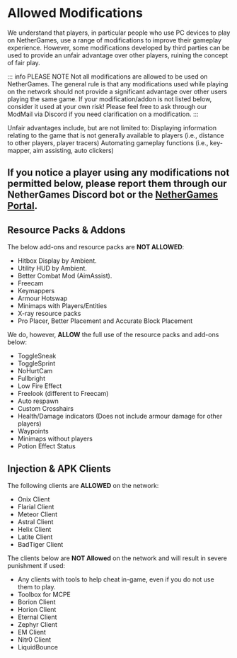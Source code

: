 # Allowed Modifications

We understand that players, in particular people who use PC devices to play on NetherGames, use a range of modifications to improve their gameplay experience. However, some modifications developed by third parties can be used to provide an unfair advantage over other players, ruining the concept of fair play.

::: info PLEASE NOTE
Not all modifications are allowed to be used on NetherGames. The general rule is that any modifications used while playing on the network should not provide a significant advantage over other users playing the same game. If your modification/addon is not listed below, consider it used at your own risk! Please feel free to ask through our ModMail via Discord if you need clarification on a modification.
:::

Unfair advantages include, but are not limited to:
Displaying information relating to the game that is not generally available to players (i.e., distance to other players, player tracers)
Automating gameplay functions (i.e., key-mapper, aim assisting, auto clickers)

If you notice a player using any modifications not permitted below, please report them through our NetherGames Discord bot or the [NetherGames Portal](https://ngmc.co/request).
---

## Resource Packs & Addons
The below add-ons and resource packs are **NOT ALLOWED**:
- Hitbox Display by Ambient.
- Utility HUD by Ambient.
- Better Combat Mod (AimAssist).
- Freecam
- Keymappers
- Armour Hotswap
- Minimaps with Players/Entities
- X-ray resource packs
- Pro Placer, Better Placement and Accurate Block Placement

We do, however, **ALLOW** the full use of the resource packs and add-ons below:
- ToggleSneak
- ToggleSprint
- NoHurtCam
- Fullbright
- Low Fire Effect
- Freelook (different to Freecam)
- Auto respawn
- Custom Crosshairs
- Health/Damage indicators (Does not include armour damage for other players)
- Waypoints
- Minimaps without players
- Potion Effect Status

## Injection & APK Clients
The following clients are **ALLOWED** on the network:
- Onix Client
- Flarial Client
- Meteor Client
- Astral Client
- Helix Client
- Latite Client
- BadTiger Client

The clients below are **NOT Allowed** on the network and will result in severe punishment if used:
- Any clients with tools to help cheat in-game, even if you do not use them to play.
- Toolbox for MCPE
- Borion Client
- Horion Client
- Eternal Client
- Zephyr Client
- EM Client
- Nitr0 Client
- LiquidBounce
